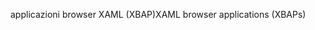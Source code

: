 <span data-ttu-id="1754d-101">applicazioni browser XAML (XBAP)</span><span class="sxs-lookup"><span data-stu-id="1754d-101">XAML browser applications (XBAPs)</span></span>